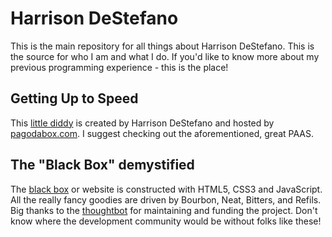 # Harrison DeStefano
This is the main repository for all things about Harrison DeStefano. This is the source for who I am and what I do. If you'd like to know more about my previous programming experience - this is the place!

## Getting Up to Speed
This [little diddy](http://www.urbandictionary.com/define.php?term=little%20diddy "urbandictionary.com definition") is created by Harrison DeStefano and hosted by [pagodabox.com](http://www.pagodabox.com "Pagodabox's Homepage"). I suggest checking out the aforementioned, great PAAS. 

## The "Black Box" demystified
The [black box](http://en.wikipedia.org/wiki/Black_box "wikipedia tells all") or website is constructed with HTML5, CSS3 and JavaScript. All the really fancy goodies are driven by Bourbon, Neat, Bitters, and Refils. Big thanks to the [thoughtbot](http://thoughtbot.com/ "Visit the gods of SASS") for maintaining and funding the project. Don't know where the development community would be without folks like these!